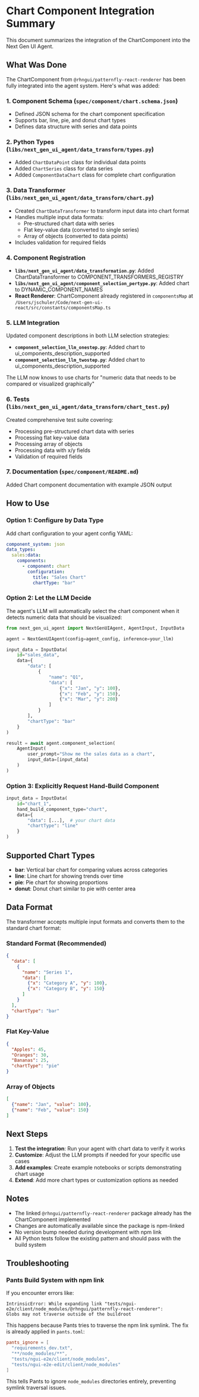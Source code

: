 # Chart Component Integration Summary

This document summarizes the integration of the ChartComponent into the Next Gen UI Agent.

## What Was Done

The ChartComponent from `@rhngui/patternfly-react-renderer` has been fully integrated into the agent system. Here's what was added:

### 1. Component Schema (`spec/component/chart.schema.json`)
- Defined JSON schema for the chart component specification
- Supports bar, line, pie, and donut chart types
- Defines data structure with series and data points

### 2. Python Types (`libs/next_gen_ui_agent/data_transform/types.py`)
- Added `ChartDataPoint` class for individual data points
- Added `ChartSeries` class for data series
- Added `ComponentDataChart` class for complete chart configuration

### 3. Data Transformer (`libs/next_gen_ui_agent/data_transform/chart.py`)
- Created `ChartDataTransformer` to transform input data into chart format
- Handles multiple input data formats:
  - Pre-structured chart data with series
  - Flat key-value data (converted to single series)
  - Array of objects (converted to data points)
- Includes validation for required fields

### 4. Component Registration
- **`libs/next_gen_ui_agent/data_transformation.py`**: Added ChartDataTransformer to COMPONENT_TRANSFORMERS_REGISTRY
- **`libs/next_gen_ui_agent/component_selection_pertype.py`**: Added chart to DYNAMIC_COMPONENT_NAMES
- **React Renderer**: ChartComponent already registered in `componentsMap` at `/Users/jschuler/Code/next-gen-ui-react/src/constants/componentsMap.ts`

### 5. LLM Integration
Updated component descriptions in both LLM selection strategies:
- **`component_selection_llm_onestep.py`**: Added chart to ui_components_description_supported
- **`component_selection_llm_twostep.py`**: Added chart to ui_components_description_supported

The LLM now knows to use charts for "numeric data that needs to be compared or visualized graphically"

### 6. Tests (`libs/next_gen_ui_agent/data_transform/chart_test.py`)
Created comprehensive test suite covering:
- Processing pre-structured chart data with series
- Processing flat key-value data
- Processing array of objects
- Processing data with x/y fields
- Validation of required fields

### 7. Documentation (`spec/component/README.md`)
Added Chart component documentation with example JSON output

## How to Use

### Option 1: Configure by Data Type

Add chart configuration to your agent config YAML:

```yaml
component_system: json
data_types:
  sales:data:
    components:
      - component: chart
        configuration:
          title: "Sales Chart"
          chartType: "bar"
```

### Option 2: Let the LLM Decide

The agent's LLM will automatically select the chart component when it detects numeric data that should be visualized:

```python
from next_gen_ui_agent import NextGenUIAgent, AgentInput, InputData

agent = NextGenUIAgent(config=agent_config, inference=your_llm)

input_data = InputData(
    id="sales_data",
    data={
        "data": [
            {
                "name": "Q1",
                "data": [
                    {"x": "Jan", "y": 100},
                    {"x": "Feb", "y": 150},
                    {"x": "Mar", "y": 200}
                ]
            }
        ],
        "chartType": "bar"
    }
)

result = await agent.component_selection(
    AgentInput(
        user_prompt="Show me the sales data as a chart",
        input_data=[input_data]
    )
)
```

### Option 3: Explicitly Request Hand-Build Component

```python
input_data = InputData(
    id="chart_1",
    hand_build_component_type="chart",
    data={
        "data": [...],  # your chart data
        "chartType": "line"
    }
)
```

## Supported Chart Types

- **bar**: Vertical bar chart for comparing values across categories
- **line**: Line chart for showing trends over time
- **pie**: Pie chart for showing proportions
- **donut**: Donut chart similar to pie with center area

## Data Format

The transformer accepts multiple input formats and converts them to the standard chart format:

### Standard Format (Recommended)
```json
{
  "data": [
    {
      "name": "Series 1",
      "data": [
        {"x": "Category A", "y": 100},
        {"x": "Category B", "y": 150}
      ]
    }
  ],
  "chartType": "bar"
}
```

### Flat Key-Value
```json
{
  "Apples": 45,
  "Oranges": 30,
  "Bananas": 25,
  "chartType": "pie"
}
```

### Array of Objects
```json
[
  {"name": "Jan", "value": 100},
  {"name": "Feb", "value": 150}
]
```

## Next Steps

1. **Test the integration**: Run your agent with chart data to verify it works
2. **Customize**: Adjust the LLM prompts if needed for your specific use cases
3. **Add examples**: Create example notebooks or scripts demonstrating chart usage
4. **Extend**: Add more chart types or customization options as needed

## Notes

- The linked `@rhngui/patternfly-react-renderer` package already has the ChartComponent implemented
- Changes are automatically available since the package is npm-linked
- No version bump needed during development with npm link
- All Python tests follow the existing pattern and should pass with the build system

## Troubleshooting

### Pants Build System with npm link

If you encounter errors like:
```
IntrinsicError: While expanding link "tests/ngui-e2e/client/node_modules/@rhngui/patternfly-react-renderer": 
Globs may not traverse outside of the buildroot
```

This happens because Pants tries to traverse the npm link symlink. The fix is already applied in `pants.toml`:

```toml
pants_ignore = [
  "requirements_dev.txt",
  "**/node_modules/**",
  "tests/ngui-e2e/client/node_modules",
  "tests/ngui-e2e-edit/client/node_modules"
]
```

This tells Pants to ignore `node_modules` directories entirely, preventing symlink traversal issues.


